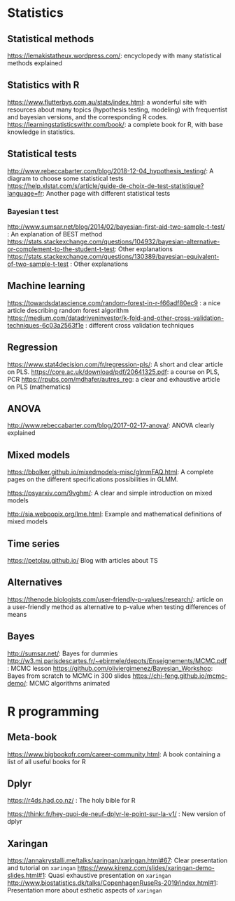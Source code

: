 # Statistics


## Statistical methods

https://lemakistatheux.wordpress.com/: encyclopedy with many statistical methods explained

## Statistics with R

https://www.flutterbys.com.au/stats/index.html: a wonderful site with resources about many topics (hypothesis testing, modeling) with frequentist and bayesian versions, and the corresponding R codes.
https://learningstatisticswithr.com/book/: a complete book for R, with base knowledge in statistics.

## Statistical tests
http://www.rebeccabarter.com/blog/2018-12-04_hypothesis_testing/: A diagram to choose some statistical tests
https://help.xlstat.com/s/article/guide-de-choix-de-test-statistique?language=fr: Another page with different statistical tests


### Bayesian t test
http://www.sumsar.net/blog/2014/02/bayesian-first-aid-two-sample-t-test/ : An explanation of BEST method
https://stats.stackexchange.com/questions/104932/bayesian-alternative-or-complement-to-the-student-t-test: Other explanations
https://stats.stackexchange.com/questions/130389/bayesian-equivalent-of-two-sample-t-test : Other explanations

## Machine learning

https://towardsdatascience.com/random-forest-in-r-f66adf80ec9 : a nice article describing random forest algorithm
https://medium.com/datadriveninvestor/k-fold-and-other-cross-validation-techniques-6c03a2563f1e : different cross validation techniques

## Regression

https://www.stat4decision.com/fr/regression-pls/: A short and clear article on PLS.
https://core.ac.uk/download/pdf/20641325.pdf: a course on PLS, PCR
https://rpubs.com/mdhafer/autres_reg: a clear and exhaustive article on PLS (mathematics)

## ANOVA

http://www.rebeccabarter.com/blog/2017-02-17-anova/: ANOVA clearly explained

## Mixed models

https://bbolker.github.io/mixedmodels-misc/glmmFAQ.html: A complete pages on the different specifications possibilities in GLMM.

https://psyarxiv.com/9vghm/: A clear and simple introduction on mixed models

http://sia.webpopix.org/lme.html: Example and mathematical definitions of mixed models

## Time series

https://petolau.github.io/ Blog with articles about TS

## Alternatives

https://thenode.biologists.com/user-friendly-p-values/research/: article on a user-friendly method as alternative to p-value when testing differences of means

## Bayes

http://sumsar.net/: Bayes for dummies
http://w3.mi.parisdescartes.fr/~ebirmele/depots/Enseignements/MCMC.pdf: MCMC lesson
https://github.com/oliviergimenez/Bayesian_Workshop: Bayes from scratch to MCMC in 300 slides
https://chi-feng.github.io/mcmc-demo/: MCMC algorithms animated

# R programming
## Meta-book

https://www.bigbookofr.com/career-community.html: A book containing a list of all useful books for R

## Dplyr

https://r4ds.had.co.nz/ : The holy bible for R

https://thinkr.fr/hey-quoi-de-neuf-dplyr-le-point-sur-la-v1/ : New version of dplyr

## Xaringan

https://annakrystalli.me/talks/xaringan/xaringan.html#67: Clear presentation and tutorial on `xaringan`
https://www.kirenz.com/slides/xaringan-demo-slides.html#1: Quasi exhaustive presentation on `xaringan`
http://www.biostatistics.dk/talks/CopenhagenRuseRs-2019/index.html#1: Presentation more about esthetic aspects of `xaringan`
